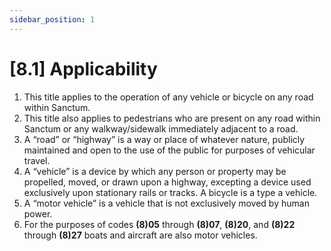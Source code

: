 ```yaml
---
sidebar_position: 1
---
```

# [8.1] Applicability

1. This title applies to the operation of any vehicle or bicycle on any road within Sanctum.
2. This title also applies to pedestrians who are present on any road within Sanctum or any walkway/sidewalk immediately adjacent to a road.
3. A “road” or “highway” is a way or place of whatever nature, publicly maintained and open to the use of the public for purposes of vehicular travel.
4. A “vehicle” is a device by which any person or property may be propelled, moved, or drawn upon a highway, excepting a device used exclusively upon stationary rails or tracks. A bicycle is a type a vehicle.
5. A “motor vehicle” is a vehicle that is not exclusively moved by human power.
6. For the purposes of codes **(8)05** through **(8)07**, **(8)20**, and **(8)22** through **(8)27** boats and aircraft are also motor vehicles.